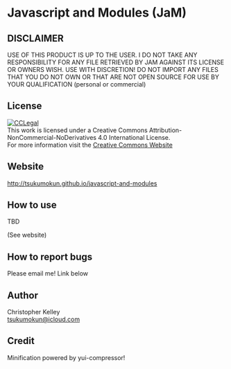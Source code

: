 Javascript and Modules (JaM)
==========

DISCLAIMER
----------
USE OF THIS PRODUCT IS UP TO THE USER. I DO NOT TAKE ANY RESPONSIBILITY
FOR ANY FILE RETRIEVED BY JAM AGAINST ITS LICENSE OR OWNERS WISH.
USE WITH DISCRETION! DO NOT IMPORT ANY FILES THAT YOU DO NOT OWN
OR THAT ARE NOT OPEN SOURCE FOR USE BY YOUR QUALIFICATION
(personal or commercial)

License
----------
[![CCLegal](http://i.creativecommons.org/l/by-nc-nd/4.0/88x31.png "CC BY-NC-ND Legal Code")](http://creativecommons.org/licenses/by-nc-nd/4.0/deed.en_US "Creative Commons License")<br/>
This work is licensed under a Creative Commons Attribution-NonCommercial-NoDerivatives 4.0 International License.<br/>
For more information visit the [Creative Commons Website]

Website
----------
http://tsukumokun.github.io/javascript-and-modules

How to use
----------
TBD

(See website)

How to report bugs
----------
Please email me! Link below

Author
--- 
Christopher Kelley<br/>
[tsukumokun@icloud.com](mailto:tsukumokun@icloud.com)


Credit
---
Minification powered by yui-compressor!


[Creative Commons Website]:http://creativecommons.org/choose/ "Creative Commons Website"


